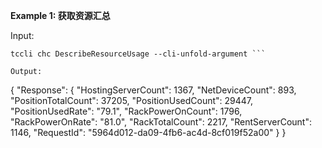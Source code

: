 **Example 1: 获取资源汇总**



Input: 

```
tccli chc DescribeResourceUsage --cli-unfold-argument ```

Output: 
```
{
    "Response": {
        "HostingServerCount": 1367,
        "NetDeviceCount": 893,
        "PositionTotalCount": 37205,
        "PositionUsedCount": 29447,
        "PositionUsedRate": "79.1",
        "RackPowerOnCount": 1796,
        "RackPowerOnRate": "81.0",
        "RackTotalCount": 2217,
        "RentServerCount": 1146,
        "RequestId": "5964d012-da09-4fb6-ac4d-8cf019f52a00"
    }
}
```

